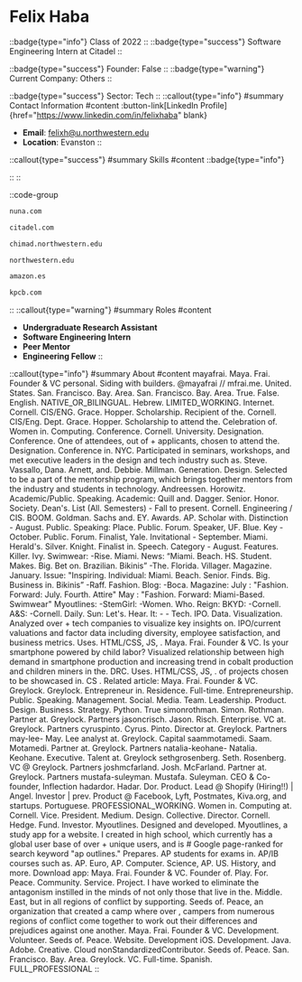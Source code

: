 # Felix Haba
::badge{type="info"}
Class of 2022
::
::badge{type="success"}
Software Engineering Intern at Citadel
::

::badge{type="success"}
Founder: False
::
::badge{type="warning"}
Current Company: Others
::

::badge{type="success"}
Sector: Tech
::
::callout{type="info"}
#summary
Contact Information
#content
:button-link[LinkedIn Profile]{href="https://www.linkedin.com/in/felixhaba" blank}
- **Email**: felixh@u.northwestern.edu
- **Location**: Evanston
::

::callout{type="success"}
#summary
Skills
#content
::badge{type="info"}

::
::

::code-group
```bash [Nuna Incorporated]
nuna.com
```
```bash [Citadel]
citadel.com
```
```bash [Chimad]
chimad.northwestern.edu
```
```bash [Northwestern University]
northwestern.edu
```
```bash [Amazon.com]
amazon.es
```
```bash [Kleiner Perkins Caufield & Byers]
kpcb.com
```
::
::callout{type="warning"}
#summary
Roles
#content
- **Undergraduate Research Assistant**
- **Software Engineering Intern**
- **Peer Mentor**
- **Engineering Fellow**
::

::callout{type="info"}
#summary
About
#content
mayafrai. Maya. Frai. Founder & VC personal. Siding with builders. @mayafrai // mfrai.me. United. States. San. Francisco. Bay. Area. San. Francisco. Bay. Area. True. False. English. NATIVE_OR_BILINGUAL. Hebrew. LIMITED_WORKING. Internet. Cornell. CIS/ENG. Grace. Hopper. Scholarship. Recipient of the. Cornell. CIS/Eng. Dept. Grace. Hopper. Scholarship to attend the. Celebration of. Women in. Computing. Conference. Cornell. University. Designation. Conference. One of attendees, out of + applicants, chosen to attend the. Designation. Conference in. NYC. Participated in seminars, workshops, and met executive leaders in the design and tech industry such as. Steve. Vassallo, Dana. Arnett, and. Debbie. Millman. Generation. Design. Selected to be a part of the mentorship program, which brings together mentors from the industry and students in technology. Andreessen. Horowitz. Academic/Public. Speaking. Academic: Quill and. Dagger. Senior. Honor. Society. Dean's. List (All. Semesters) - Fall to present. Cornell. Engineering / CIS. BOOM. Goldman. Sachs and. EY. Awards. AP. Scholar with. Distinction - August. Public. Speaking: Place. Public. Forum. Speaker, UF. Blue. Key - October. Public. Forum. Finalist, Yale. Invitational - September. Miami. Herald's. Silver. Knight. Finalist in. Speech. Category - August. Features. Killer. Ivy. Swimwear: -Rise. Miami. News: “Miami. Beach. HS. Student. Makes. Big. Bet on. Brazilian. Bikinis” -The. Florida. Villager. Magazine. January. Issue: "Inspiring. Individual: Miami. Beach. Senior. Finds. Big. Business in. Bikinis” -Raff. Fashion. Blog: -Boca. Magazine: July : "Fashion. Forward: July. Fourth. Attire" May : "Fashion. Forward: Miami-Based. Swimwear" Myoutlines: -StemGirl: -Women. Who. Reign: BKYD: -Cornell. A&S: -Cornell. Daily. Sun: Let's. Hear. It: - - Tech. IPO. Data. Visualization. Analyzed over + tech companies to visualize key insights on. IPO/current valuations and factor data including diversity, employee satisfaction, and business metrics. Uses. HTML/CSS, JS, . Maya. Frai. Founder & VC. Is your smartphone powered by child labor? Visualized relationship between high demand in smartphone production and increasing trend in cobalt production and children miners in the. DRC. Uses. HTML/CSS, JS, . of projects chosen to be showcased in. CS . Related article: Maya. Frai. Founder & VC. Greylock. Greylock. Entrepreneur in. Residence. Full-time. Entrepreneurship. Public. Speaking. Management. Social. Media. Team. Leadership. Product. Design. Business. Strategy. Python. True simonrothman. Simon. Rothman. Partner at. Greylock. Partners jasoncrisch. Jason. Risch. Enterprise. VC at. Greylock. Partners cyruspinto. Cyrus. Pinto. Director at. Greylock. Partners may-lee- May. Lee analyst at. Greylock. Capital saammotamedi. Saam. Motamedi. Partner at. Greylock. Partners natalia-keohane- Natalia. Keohane. Executive. Talent at. Greylock sethgrosenberg. Seth. Rosenberg. VC @ Greylock. Partners joshmcfarland. Josh. McFarland. Partner at. Greylock. Partners mustafa-suleyman. Mustafa. Suleyman. CEO & Co-founder, Inflection hadardor. Hadar. Dor. Product. Lead @ Shopify (Hiring!!) | Angel. Investor | prev. Product @ Facebook, Lyft, Postmates, Kiva.org, and startups. Portuguese. PROFESSIONAL_WORKING. Women in. Computing at. Cornell. Vice. President. Medium. Design. Collective. Director. Cornell. Hedge. Fund. Investor. Myoutlines. Designed and developed. Myoutlines, a study app for a website. I created in high school, which currently has a global user base of over + unique users, and is # Google page-ranked for search keyword "ap outlines." Prepares. AP students for exams in. AP/IB courses such as. AP. Euro, AP. Computer. Science, AP. US. History, and more. Download app: Maya. Frai. Founder & VC. Founder of. Play. For. Peace. Community. Service. Project. I have worked to eliminate the antagonism instilled in the minds of not only those that live in the. Middle. East, but in all regions of conflict by supporting. Seeds of. Peace, an organization that created a camp where over , campers from numerous regions of conflict come together to work out their differences and prejudices against one another. Maya. Frai. Founder & VC. Development. Volunteer. Seeds of. Peace. Website. Development iOS. Development. Java. Adobe. Creative. Cloud nonStandardizedContributor. Seeds of. Peace. San. Francisco. Bay. Area. Greylock. VC. Full-time. Spanish. FULL_PROFESSIONAL
::
